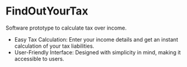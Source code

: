 # FindOutYourTax
 Software prototype to calculate tax over income. 

 * Easy Tax Calculation:
 Enter your income details and get an instant calculation of your tax liabilities.
 * User-Friendly Interface: 
 Designed with simplicity in mind, making it accessible to users.
